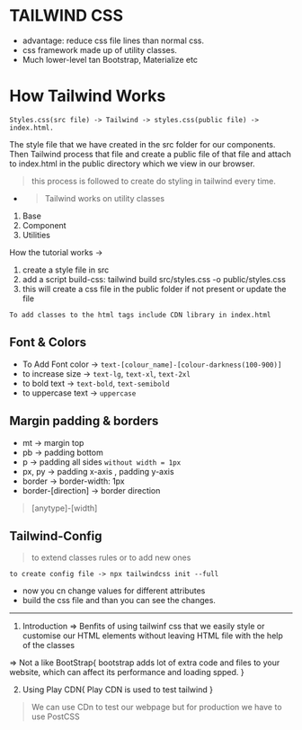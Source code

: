 # TAILWIND CSS

- advantage: reduce css file lines than normal css.
- css framework made up of utility classes.
- Much lower-level tan Bootstrap, Materialize etc

# How Tailwind Works

``````
Styles.css(src file) -> Tailwind -> styles.css(public file) -> index.html.
``````
The style file that we have created in the src folder for our components. Then Tailwind process that file and create a public file of that file and attach to index.html in the public directory which we view in our browser.
> this process is followed to create do styling in tailwind every time.

- > Tailwind works on utility classes
1. Base
2. Component
3. Utilities


How the tutorial works ->
1. create a style file in src
2. add a script build-css: tailwind build src/styles.css -o public/styles.css
3. this will create a css file in the public folder if not present or update the file

``````
To add classes to the html tags include CDN library in index.html
``````

## Font & Colors
- To Add Font color -> `text-[colour_name]-[colour-darkness(100-900)]`
- to increase size -> `text-lg`, `text-xl`, `text-2xl`
- to bold text -> `text-bold`, `text-semibold`
- to uppercase text -> `uppercase`

## Margin padding & borders
- mt -> margin top
- pb -> padding bottom
- p -> padding all sides `without width = 1px`
- px, py -> padding x-axis , padding y-axis
- border -> border-width: 1px
- border-[direction] -> border direction
> [anytype]-[width]

## Tailwind-Config

 > to extend classes rules or to add new ones

`to create config file -> npx tailwindcss init --full`

- now you cn change values for different attributes
- build the css file and than you can see the changes.

*****

1. Introduction
=> Benfits of using tailwinf css that we easily style or customise our HTML elements without leaving HTML file with the help of the classes

=> Not a like BootStrap{
  bootstrap adds lot of extra code and files to your website, which can affect its performance and loading spped.
}

2. Using Play CDN{
  Play CDN is used to test tailwind
}

> We can use CDn to test our webpage but for production we have to use PostCSS